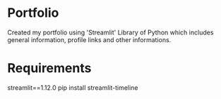 # Portfolio

Created my portfolio using 'Streamlit' Library of Python which includes general information, profile links and other informations.

# Requirements

streamlit==1.12.0
pip install streamlit-timeline


